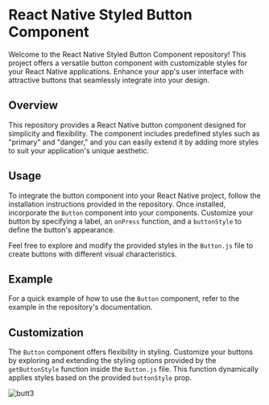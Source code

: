 # React Native Styled Button Component

Welcome to the React Native Styled Button Component repository! This project offers a versatile button component with customizable styles for your React Native applications. Enhance your app's user interface with attractive buttons that seamlessly integrate into your design.

## Overview

This repository provides a React Native button component designed for simplicity and flexibility. The component includes predefined styles such as "primary" and "danger," and you can easily extend it by adding more styles to suit your application's unique aesthetic.

## Usage

To integrate the button component into your React Native project, follow the installation instructions provided in the repository. Once installed, incorporate the `Button` component into your components. Customize your button by specifying a label, an `onPress` function, and a `buttonStyle` to define the button's appearance.

Feel free to explore and modify the provided styles in the `Button.js` file to create buttons with different visual characteristics.

## Example

For a quick example of how to use the `Button` component, refer to the example in the repository's documentation.

## Customization

The `Button` component offers flexibility in styling. Customize your buttons by exploring and extending the styling options provided by the `getButtonStyle` function inside the `Button.js` file. This function dynamically applies styles based on the provided `buttonStyle` prop.

![butt3](https://github.com/mrigankpwskills94/ex-button-comp/assets/142077988/e7300565-fd3c-4853-8376-3c3b320cfe83)
